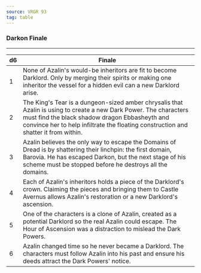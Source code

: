 ```yaml
---
source: VRGR 93
tag: table
---
```


### Darkon Finale
---
|d6|Finale|
|----|------------|
|1|None of Azalin's would-be inheritors are fit to become Darklord. Only by merging their spirits or making one inheritor the vessel for a hidden evil can a new Darklord arise.|
|2|The King's Tear is a dungeon-sized amber chrysalis that Azalin is using to create a new Dark Power. The characters must find the black shadow dragon Ebbasheyth and convince her to help infiltrate the floating construction and shatter it from within.|
|3|Azalin believes the only way to escape the Domains of Dread is by shattering their linchpin: the first domain, Barovia. He has escaped Darkon, but the next stage of his scheme must be stopped before he destroys all the domains.|
|4|Each of Azalin's inheritors holds a piece of the Darklord's crown. Claiming the pieces and bringing them to Castle Avernus allows Azalin's restoration or a new Darklord's ascension.|
|5|One of the characters is a clone of Azalin, created as a potential Darklord so the real Azalin could escape. The Hour of Ascension was a distraction to mislead the Dark Powers.|
|6|Azalin changed time so he never became a Darklord. The characters must follow Azalin into his past and ensure his deeds attract the Dark Powers' notice.|
